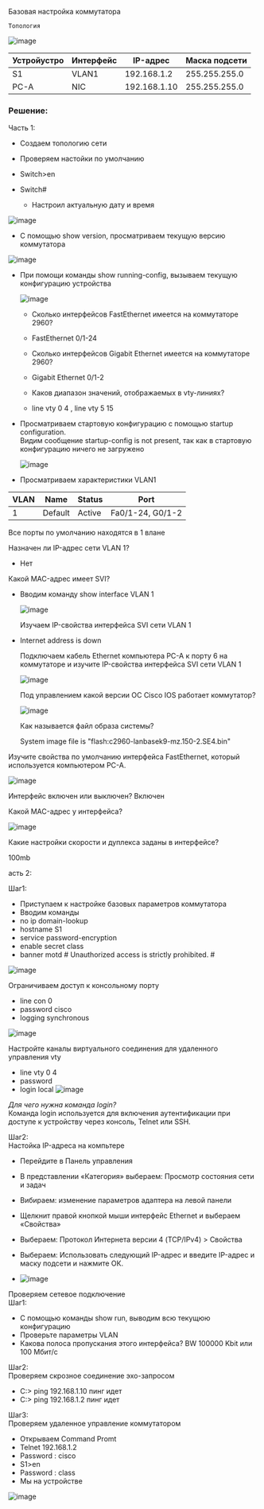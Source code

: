  Базовая настройка коммутатора 

	Топология  
 ![image](https://github.com/user-attachments/assets/c59f97c9-d904-43a5-bc3e-8a5880d5072b)

Устройустро | Интерфейс | IP-адрес | Маска подсети | 
--------- | -------- | ---------- | ------------- | 
S1 | VLAN1 | 192.168.1.2 | 255.255.255.0 |
PC-A | NIC | 192.168.1.10 | 255.255.255.0 | 

 ### Решение:
Часть 1: 
* Создаем топологию сети
* Проверяем настойки по умолчанию


* Switch>en
* Switch#


  * Настроил актуальную дату и время

![image](https://github.com/user-attachments/assets/505e115f-29d8-4b96-a7e6-c963172edba5)

* С помощью show version, просматриваем текущую версию коммутатора

![image](https://github.com/user-attachments/assets/edc76561-adbc-46e3-a29e-99e2de23b023)

* При помощи команды show running-config, вызываем текущую конфигурацию устройства

  ![image](https://github.com/user-attachments/assets/cb4c4232-191f-44ce-8d63-a7000a0ad492)

  * Сколько интерфейсов FastEthernet имеется на коммутаторе 2960?
  * FastEthernet 0/1-24  

  * Сколько интерфейсов Gigabit Ethernet имеется на коммутаторе 2960?
  * Gigabit Ethernet 0/1-2 

  * Каков диапазон значений, отображаемых в vty-линиях?
  * line vty 0 4 , line vty 5 15
 

*  Просматриваем стартовую конфигурацию с помощью startup configuration.  
  Видим сообщение startup-config is not present, так как в стартовую конфигурацию ничего не загружено

   ![image](https://github.com/user-attachments/assets/a79b4e40-8b34-4bde-ae6c-dda2bd0bfc1f)

*   Просматриваем характеристики VLAN1

   VLAN | Name | Status | Port
-----| ----- | ---- | -----
1 | Default | Active | Fa0/1-24, G0/1-2

Все порты по умолчанию находятся в 1 влане

Назначен ли IP-адрес сети VLAN 1? 
  * Нет


Какой MAC-адрес имеет SVI? 
  * Вводим команду show interface VLAN 1

    ![image](https://github.com/user-attachments/assets/9e1f45b7-ee90-4429-997e-d644a2bbdd2d)

    Изучаем IP-свойства интерфейса SVI сети VLAN 1
  * Internet address is down

    Подключаем кабель Ethernet компьютера PC-A к порту 6 на коммутаторе и изучите IP-свойства интерфейса SVI сети VLAN 1

    ![image](https://github.com/user-attachments/assets/b6895e38-c580-4003-b01f-56a79541a0a9)

    Под управлением какой версии ОС Cisco IOS работает коммутатор?

    ![image](https://github.com/user-attachments/assets/47cada21-52d9-4323-aef3-00bda554e7dd)

    Как называется файл образа системы?
    
    System image file is "flash:c2960-lanbasek9-mz.150-2.SE4.bin"

Изучите свойства по умолчанию интерфейса FastEthernet, который используется компьютером PC-A.

![image](https://github.com/user-attachments/assets/a98b4608-31f2-4a71-bb11-96ee31322b15)

Интерфейс включен или выключен?
Включен

Какой MAC-адрес у интерфейса?

![image](https://github.com/user-attachments/assets/2a16d2c0-e007-4386-b8f8-5383f82b49c6)

Какие настройки скорости и дуплекса заданы в интерфейсе?

100mb

асть 2:  
 
 Шаг1:  
* Приступаем к настройке базовых параметров коммутатора
* Вводим команды
* no ip domain-lookup
* hostname S1
* service password-encryption
* enable secret class
* banner motd # Unauthorized access is strictly prohibited. #

![image](https://github.com/user-attachments/assets/3bbc976e-cd17-459f-8257-8fb712674d94)

Ограничиваем доступ к консольному порту
* line con 0
* password cisco
* logging synchronous

![image](https://github.com/user-attachments/assets/3ccce5a3-21eb-4150-ae71-722b625f406c)

Настройте каналы виртуального соединения для удаленного управления vty  
* line vty 0 4
* password
* login local
![image](https://github.com/user-attachments/assets/437b94ba-96f3-45dc-ba5a-91ef032dc21b)

*Для чего нужна команда login?*   
Команда login используется для включения аутентификации при доступе к устройству через консоль, Telnet или SSH.

Шаг2:  
Настойка IP-адреса на компьтере  
* Перейдите в Панель управления
* В представлении «Категория» выбераем: Просмотр состояния сети и задач
* Вибираем: изменение параметров адаптера на левой панели
* Щелкнит правой кнопкой мыши интерфейс Ethernet и выбераем «Свойства» 
* Выбераем: Протокол Интернета версии 4 (TCP/IPv4) > Свойства
* Выбераем: Использовать следующий IP-адрес и введите IP-адрес и маску подсети  и нажмите ОК.

* ![image](https://github.com/user-attachments/assets/7d23a64f-1411-4dd6-b907-d4455ce15e9f)
 
Проверяем сетевое подключение  
Шаг1:    
* С помощью команды show run, выводим всю текущюю конфигурацию
* Проверьте параметры VLAN 
* Какова полоса пропускания этого интерфейса? 
  BW 100000 Kbit или 100 Мбит/с

Шаг2:  
Проверяем скрозное соединение эхо-запросом
* C:\> ping 192.168.1.10 пинг идет
* C:\> ping 192.168.1.2 пинг идет

Шаг3:    
Проверяем удаленное управление коммутатором
* Открываем Command Promt
* Telnet 192.168.1.2
* Password : cisco
* S1>en
* Password : class
* Мы на устройстве

![image](https://github.com/user-attachments/assets/0aeeeef5-039a-4443-ad9c-ba441d1480b4)






















 
